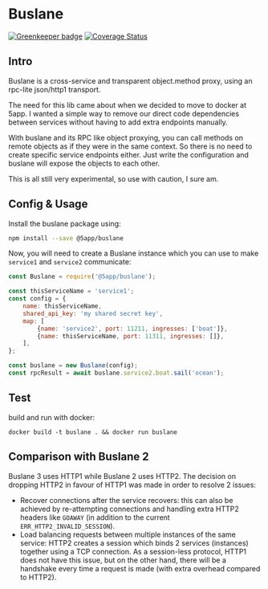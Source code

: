 # Buslane

[![Greenkeeper badge](https://badges.greenkeeper.io/5app/buslane.svg)](https://greenkeeper.io/)
[![Coverage Status](https://coveralls.io/repos/github/5app/buslane/badge.svg)](https://coveralls.io/github/5app/buslane)

## Intro

Buslane is a cross-service and transparent object.method proxy, using an rpc-lite json/http1 transport.

The need for this lib came about when we decided to move to docker at 5app. I wanted a simple way to remove our direct code dependencies between services without having to add extra endpoints manually.

With buslane and its RPC like object proxying, you can call methods on remote objects as if they were in the same context. So there is no need to create specific service endpoints either. Just write the configuration and buslane will expose the objects to each other.

This is all still very experimental, so use with caution, I sure am.

## Config & Usage

Install the buslane package using:
```sh
npm install --save @5app/buslane
```

Now, you will need to create a Buslane instance which you can use to make `service1` and `service2` communicate:	
```javascript
const Buslane = require('@5app/buslane');

const thisServiceName = 'service1';
const config = {
	name: thisServiceName,
	shared_api_key: 'my shared secret key',
	map: [
		{name: 'service2', port: 11211, ingresses: ['boat']},
		{name: thisServiceName, port: 11311, ingresses: []},
	],
};

const buslane = new Buslane(config);
const rpcResult = await buslane.service2.boat.sail('ocean');
```

## Test

build and run with docker:

```
docker build -t buslane . && docker run buslane
```


## Comparison with Buslane 2

Buslane 3 uses HTTP1 while Buslane 2 uses HTTP2.
The decision on dropping HTTP2 in favour of HTTP1 was made in order to resolve 2 issues:

- Recover connections after the service recovers: this can also be achieved by re-attempting connections and handling extra HTTP2 headers like `GOAWAY` (in addition to the current `ERR_HTTP2_INVALID_SESSION`).
- Load balancing requests between multiple instances of the same service: HTTP2 creates a session which binds 2 services (instances) together using a TCP connection. As a session-less protocol, HTTP1 does not have this issue, but on the other hand, there will be a handshake every time a request is made (with extra overhead compared to HTTP2).


